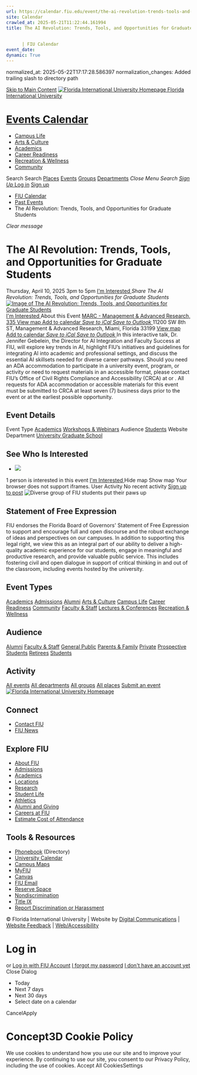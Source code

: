 ```yaml
---
url: https://calendar.fiu.edu/event/the-ai-revolution-trends-tools-and-opportunities-for-graduate-students/
site: Calendar
crawled_at: 2025-05-21T11:22:44.161994
title: The AI Revolution: Trends, Tools, and Opportunities for Graduate Students
    
    
      | FIU Calendar
event_date: 
dynamic: True
---
```

normalized_at: 2025-05-22T17:17:28.586397
normalization_changes: Added trailing slash to directory path

[Skip to Main Content](https://calendar.fiu.edu/event/the-ai-revolution-trends-tools-and-opportunities-for-graduate-students#main-content)
[![Florida International University Homepage](https://digicdn.fiu.edu/core/_assets/images/logo-top.png) Florida International University](https://www.fiu.edu)
# [Events Calendar ](https://calendar.fiu.edu/)
  * [Campus Life](https://calendar.fiu.edu/calendar?event_types%5B%5D=127595)
  * [Arts & Culture](https://calendar.fiu.edu/calendar?event_types%5B%5D=127590)
  * [Academics](https://calendar.fiu.edu/calendar?event_types%5B%5D=127582)
  * [Career Readiness](https://calendar.fiu.edu/calendar?event_types%5B%5D=127584)
  * [Recreation & Wellness](https://calendar.fiu.edu/calendar?event_types%5B%5D=127603)
  * [Community](https://calendar.fiu.edu/calendar?event_types%5B%5D=127601)


Search Search
[Places](https://calendar.fiu.edu/search/places) [Events](https://calendar.fiu.edu/calendar) [Groups](https://calendar.fiu.edu/search/groups) [Departments](https://calendar.fiu.edu/search/departments)
_Close Menu_
_Search_ [ _Sign Up_ ](https://calendar.fiu.edu/signup)
[Log in](https://calendar.fiu.edu/auth/shib_login?previous_url=https%3A%2F%2Fcalendar.fiu.edu%2Fevent%2Fthe-ai-revolution-trends-tools-and-opportunities-for-graduate-students) [Sign up](https://calendar.fiu.edu/signup)
  * [FIU Calendar](https://calendar.fiu.edu/)
  * [Past Events](https://calendar.fiu.edu/calendar/day/2025/4/10)
  * The AI Revolution: Trends, Tools, and Opportunities for Graduate Students


_Clear message_
# The AI Revolution: Trends, Tools, and Opportunities for Graduate Students
Thursday, April 10, 2025 3pm to 5pm 
[ I'm Interested ](https://calendar.fiu.edu/event/49287534178724/confirm?return=https%3A%2F%2Fcalendar.fiu.edu%2Fevent%2Fthe-ai-revolution-trends-tools-and-opportunities-for-graduate-students)
_Share The AI Revolution: Trends, Tools, and Opportunities for Graduate Students_
[ ![Image of The AI Revolution: Trends, Tools, and Opportunities for Graduate Students](https://localist-images.azureedge.net/photos/49287534237099/card/67c908f73b47162a75022dced03091b721af6799.jpg) ](https://calendar.fiu.edu/photo/49287534237099)
[ I'm Interested ](https://calendar.fiu.edu/event/49287534178724/confirm?return=https%3A%2F%2Fcalendar.fiu.edu%2Fevent%2Fthe-ai-revolution-trends-tools-and-opportunities-for-graduate-students)
About this Event
[ MARC - Management & Advanced Research, 335 ](https://calendar.fiu.edu/marc) [View map ](https://calendar.fiu.edu/event/the-ai-revolution-trends-tools-and-opportunities-for-graduate-students#about_map)
[Add to calendar ](https://calendar.fiu.edu/event/the-ai-revolution-trends-tools-and-opportunities-for-graduate-students)
[ _Save to iCal_ ](https://calendar.fiu.edu/event/the-ai-revolution-trends-tools-and-opportunities-for-graduate-students.ics "Save to iCal") [ _Save to Outlook_ ](https://calendar.fiu.edu/event/the-ai-revolution-trends-tools-and-opportunities-for-graduate-students.ics "Save to Outlook")
11200 SW 8th ST, Management & Advanced Research, Miami, Florida 33199
[View map ](https://calendar.fiu.edu/event/the-ai-revolution-trends-tools-and-opportunities-for-graduate-students#about_map)
[Add to calendar ](https://calendar.fiu.edu/event/the-ai-revolution-trends-tools-and-opportunities-for-graduate-students)
[ _Save to iCal_ ](https://calendar.fiu.edu/event/the-ai-revolution-trends-tools-and-opportunities-for-graduate-students.ics "Save to iCal") [ _Save to Outlook_ ](https://calendar.fiu.edu/event/the-ai-revolution-trends-tools-and-opportunities-for-graduate-students.ics "Save to Outlook")
In this interactive talk, Dr. Jennifer Gebelein, the Director for AI Integration and Faculty Success at FIU, will explore key trends in AI, highlight FIU’s initiatives and guidelines for integrating AI into academic and professional settings, and discuss the essential AI skillsets needed for diverse career pathways.
Should you need an ADA accommodation to participate in a university event, program, or activity or need to request materials in an accessible format, please contact FIU’s Office of Civil Rights Compliance and Accessibility (CRCA) at or . All requests for ADA accommodation or accessible materials for this event must be submitted to CRCA at least seven (7) business days prior to the event or at the earliest possible opportunity. 
## Event Details
Event Type
[Academics](https://calendar.fiu.edu/search/events?event_types%5B%5D=127582) [Workshops & Webinars](https://calendar.fiu.edu/search/events?event_types%5B%5D=127588)
Audience
[Students](https://calendar.fiu.edu/search/events?event_types%5B%5D=121719)
Website
Department
[University Graduate School](https://calendar.fiu.edu/department/university_graduate_school)
##  See Who Is Interested 
  * ![](https://localist-images.azureedge.net/photos/664326/small/7eb1b843932ccca9c16245cc99f64d88370c9c69.jpg)


1 person  is interested in this event
[ I'm Interested ](https://calendar.fiu.edu/event/49287534178724/confirm?return=https%3A%2F%2Fcalendar.fiu.edu%2Fevent%2Fthe-ai-revolution-trends-tools-and-opportunities-for-graduate-students)
Hide map Show map
Your browser does not support iframes.
User Activity
No recent activity
[Sign up to post](https://calendar.fiu.edu/auth/shib_login?previous_url=https%3A%2F%2Fcalendar.fiu.edu%2Fevent%2Fthe-ai-revolution-trends-tools-and-opportunities-for-graduate-students)
![Diverse group of FIU students put their paws up](https://www.fiu.edu/_assets/images/thumbnail-students-paw.jpg)
## Statement of Free Expression
FIU endorses the Florida Board of Governors' Statement of Free Expression to support and encourage full and open discourse and the robust exchange of ideas and perspectives on our campuses. In addition to supporting this legal right, we view this as an integral part of our ability to deliver a high-quality academic experience for our students, engage in meaningful and productive research, and provide valuable public service. This includes fostering civil and open dialogue in support of critical thinking in and out of the classroom, including events hosted by the university.
## Event Types
[Academics](https://calendar.fiu.edu/calendar?event_types%5B%5D=127582)
[Admissions](https://calendar.fiu.edu/calendar?event_types%5B%5D=127583)
[Alumni](https://calendar.fiu.edu/calendar?event_types%5B%5D=127589)
[Arts & Culture](https://calendar.fiu.edu/calendar?event_types%5B%5D=127590)
[Campus Life](https://calendar.fiu.edu/calendar?event_types%5B%5D=127595)
[Career Readiness](https://calendar.fiu.edu/calendar?event_types%5B%5D=127584)
[Community](https://calendar.fiu.edu/calendar?event_types%5B%5D=127601)
[Faculty & Staff](https://calendar.fiu.edu/calendar?event_types%5B%5D=127602)
[Lectures & Conferences](https://calendar.fiu.edu/calendar?event_types%5B%5D=127587)
[Recreation & Wellness](https://calendar.fiu.edu/calendar?event_types%5B%5D=127603)
## Audience
[Alumni](https://calendar.fiu.edu/calendar?event_types%5B%5D=121721)
[Faculty & Staff](https://calendar.fiu.edu/calendar?event_types%5B%5D=121720)
[General Public](https://calendar.fiu.edu/calendar?event_types%5B%5D=121722)
[Parents & Family](https://calendar.fiu.edu/calendar?event_types%5B%5D=36918157286658)
[Private](https://calendar.fiu.edu/calendar?event_types%5B%5D=129753)
[Prospective Students](https://calendar.fiu.edu/calendar?event_types%5B%5D=121723)
[Retirees](https://calendar.fiu.edu/calendar?event_types%5B%5D=37290279036119)
[Students](https://calendar.fiu.edu/calendar?event_types%5B%5D=121719)
## Activity
[All events](https://calendar.fiu.edu/search?what=events)
[All departments](https://calendar.fiu.edu/search/departments)
[All groups](https://calendar.fiu.edu/search?what=groups)
[All places](https://calendar.fiu.edu/search?what=places)
[Submit an event](https://calendar.fiu.edu/admin/events/new/basic-information)
[ ![Florida International University Homepage](https://digicdn.fiu.edu/core/_assets/images/footer-logo.svg) ](https://www.fiu.edu/)
## Connect
  * [Contact FIU](https://www.fiu.edu/about/contact-us/index.html)
  * [FIU News](https://news.fiu.edu/)


## Explore FIU
  * [About FIU](https://www.fiu.edu/about/index.html)
  * [Admissions](https://www.fiu.edu/admissions/index.html)
  * [Academics](https://www.fiu.edu/academics/index.html)
  * [Locations](https://www.fiu.edu/locations/index.html)
  * [Research](https://www.fiu.edu/research/index.html)
  * [Student Life](https://www.fiu.edu/student-life/index.html)
  * [Athletics](https://www.fiu.edu/athletics/index.html)
  * [Alumni and Giving](https://www.fiu.edu/alumni-and-giving/index.html)
  * [Careers at FIU](https://hr.fiu.edu/careers/)
  * [Estimate Cost of Attendance](https://onestop.fiu.edu/finances/estimate-your-costs/)


## Tools & Resources
  * [Phonebook](https://phonebook.fiu.edu) (Directory)
  * [University Calendar](https://calendar.fiu.edu/)
  * [Campus Maps](https://campusmaps.fiu.edu/)
  * [MyFIU](https://my.fiu.edu/)
  * [Canvas](https://canvas.fiu.edu)
  * [FIU Email](http://mail.fiu.edu/)
  * [Reserve Space](https://reservespace.fiu.edu/make-reservation/)
  * [Nondiscrimination](https://ace.fiu.edu/civil-rights-and-accessibility/harassment-and-discrimination/)
  * [Title IX](https://ace.fiu.edu/title-ix/)
  * [Report Discrimination or Harassment](https://report.fiu.edu/)


© Florida International University  | Website by [Digital Communications](https://stratcomm.fiu.edu/digital-print/websites/) | [Website Feedback](https://webforms.fiu.edu/view.php?id=370774&element_5=https://calendar.fiu.edu/https://calendar.fiu.edu/) | [Web/Accessibility](https://accessibility.fiu.edu/)
# Log in
or
[Log in with FIU Account](https://calendar.fiu.edu/auth/shib_login?previous_url=https%3A%2F%2Fcalendar.fiu.edu%2Fevent%2Fthe-ai-revolution-trends-tools-and-opportunities-for-graduate-students)
[I forgot my password](https://calendar.fiu.edu/auth/forgot) [I don't have an account yet](https://calendar.fiu.edu/signup)
Close Dialog
  * Today
  * Next 7 days
  * Next 30 days
  * Select date on a calendar


CancelApply
# Concept3D Cookie Policy
We use cookies to understand how you use our site and to improve your experience. By continuing to use our site, you consent to our Privacy Policy, including the use of cookies. 
Accept All CookiesSettings
